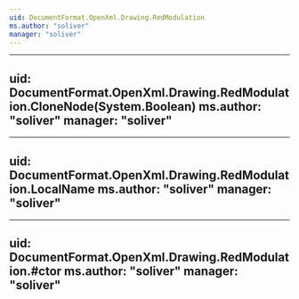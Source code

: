 ```yaml
---
uid: DocumentFormat.OpenXml.Drawing.RedModulation
ms.author: "soliver"
manager: "soliver"
---
```


---
uid: DocumentFormat.OpenXml.Drawing.RedModulation.CloneNode(System.Boolean)
ms.author: "soliver"
manager: "soliver"
---

---
uid: DocumentFormat.OpenXml.Drawing.RedModulation.LocalName
ms.author: "soliver"
manager: "soliver"
---

---
uid: DocumentFormat.OpenXml.Drawing.RedModulation.#ctor
ms.author: "soliver"
manager: "soliver"
---
